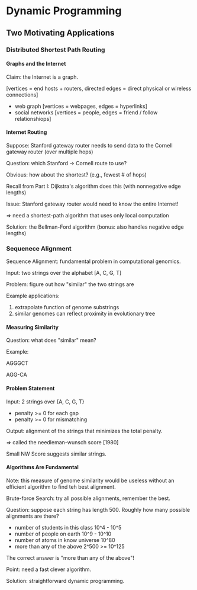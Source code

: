 # Dynamic Programming

## Two Motivating Applications

### Distributed Shortest Path Routing

#### Graphs and the Internet

Claim: the Internet is a graph.

[vertices = end hosts + routers, directed edges = direct physical or
wireless connections]

- web graph [vertices = webpages, edges = hyperlinks]
- social networks [vertices = people, edges = friend / follow
  relationshiops]

#### Internet Routing

Suppose: Stanford gateway router needs to send data to the Cornell
gateway router (over multiple hops)

Question: which Stanford -> Cornell route to use?

Obvious: how about the shortest? (e.g., fewest # of hops)

Recall from Part I: Dijkstra's algorithm does this (with nonnegative
edge lengths)

Issue: Stanford gateway router would need to know the entire Internet!

=> need a shortest-path algorithm that uses only local computation

Solution: the Bellman-Ford algorithm (bonus: also handles negative edge
lengths)

### Sequenece Alignment

Sequence Alignment: fundamental problem in computational genomics.

Input: two strings over the alphabet [A, C, G, T]

Problem: figure out how "similar" the two strings are

Example applications:
1. extrapolate function of genome substrings
2. similar genomes can reflect proximity in evolutionary tree

#### Measuring Similarity

Question: what does "similar" mean?

Example:

AGGGCT

AGG-CA

#### Problem Statement

Input: 2 strings over {A, C, G, T}
- penalty >= 0 for each gap
- penalty >= 0 for mismatching 

Output: alignment of the strings that minimizes the total penalty.

=> called the needleman-wunsch score [1980]

Small NW Score suggests similar strings.

#### Algorithms Are Fundamental

Note: this measure of genome similarity would be useless without an
efficient algorithm to find teh best alignment.

Brute-force Search: try all possible alignments, remember the best.

Question: suppose each string has length 500. Roughly how many possible
alignments are there?

- number of students in this class 10^4 - 10^5
- number of people on earth 10^9 - 10^10
- number of atoms in know universe 10^80
- more than any of the above 2^500 >= 10^125

The correct answer is "more than any of the above"!

Point: need a fast clever algorithm.

Solution: straightforward dynamic programming.
